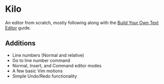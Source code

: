 # Kilo

An editor from scratch, mostly following along with the
[Build Your Own Text Editor](https://viewsourcecode.org/snaptoken/kilo/)
guide.

## Additions

- Line numbers (Normal and relative)
- Go to line number command
- Normal, Insert, and Command editor modes
- A few basic Vim motions
- Simple Undo/Redo functionality
